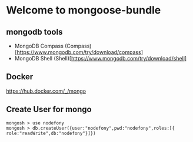 # Welcome to mongoose-bundle


## mongodb tools  

- MongoDB Compass  (Compass)[https://www.mongodb.com/try/download/compass]
- MongoDB Shell    (Shell)[https://www.mongodb.com/try/download/shell]

## Docker
  https://hub.docker.com/_/mongo

## Create User for mongo
```
mongosh > use nodefony
mongosh > db.createUser({user:"nodefony",pwd:"nodefony",roles:[{ role:"readWrite",db:"nodefony"}]})

```
